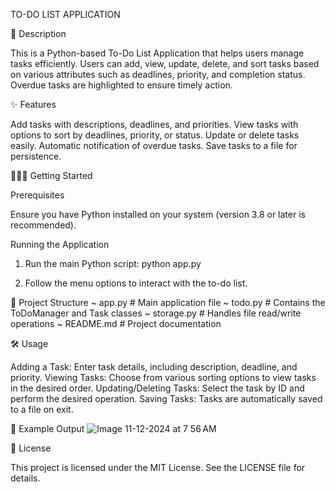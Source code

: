 TO-DO LIST APPLICATION

📜 Description

This is a Python-based To-Do List Application that helps users manage tasks efficiently. Users can add, view, update, delete, and sort tasks based on various attributes such as deadlines, priority, and completion status. Overdue tasks are highlighted to ensure timely action.

✨ Features

Add tasks with descriptions, deadlines, and priorities.
View tasks with options to sort by deadlines, priority, or status.
Update or delete tasks easily.
Automatic notification of overdue tasks.
Save tasks to a file for persistence.

🚀🚀🚀 Getting Started

Prerequisites

Ensure you have Python installed on your system (version 3.8 or later is recommended).

Running the Application

1. Run the main Python script:
         python app.py

3. Follow the menu options to interact with the to-do list.

📂 Project Structure
~ app.py       # Main application file
~ todo.py      # Contains the ToDoManager and Task classes
~ storage.py   # Handles file read/write operations
~ README.md    # Project documentation


🛠️ Usage

Adding a Task: Enter task details, including description, deadline, and priority.
Viewing Tasks: Choose from various sorting options to view tasks in the desired order.
Updating/Deleting Tasks: Select the task by ID and perform the desired operation.
Saving Tasks: Tasks are automatically saved to a file on exit.

📝 Example Output
![Image 11-12-2024 at 7 56 AM](https://github.com/user-attachments/assets/f7ecf61d-abea-43db-b19b-c4a10fe61736)


📖 License

This project is licensed under the MIT License. See the LICENSE file for details.


